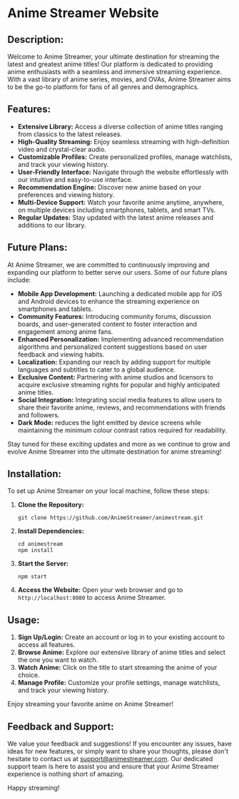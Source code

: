 # Anime Streamer Website

## Description:

Welcome to Anime Streamer, your ultimate destination for streaming the latest and greatest anime titles! Our platform is dedicated to providing anime enthusiasts with a seamless and immersive streaming experience. With a vast library of anime series, movies, and OVAs, Anime Streamer aims to be the go-to platform for fans of all genres and demographics.

## Features:

- **Extensive Library:** Access a diverse collection of anime titles ranging from classics to the latest releases.
- **High-Quality Streaming:** Enjoy seamless streaming with high-definition video and crystal-clear audio.
- **Customizable Profiles:** Create personalized profiles, manage watchlists, and track your viewing history.
- **User-Friendly Interface:** Navigate through the website effortlessly with our intuitive and easy-to-use interface.
- **Recommendation Engine:** Discover new anime based on your preferences and viewing history.
- **Multi-Device Support:** Watch your favorite anime anytime, anywhere, on multiple devices including smartphones, tablets, and smart TVs.
- **Regular Updates:** Stay updated with the latest anime releases and additions to our library.

## Future Plans:

At Anime Streamer, we are committed to continuously improving and expanding our platform to better serve our users. Some of our future plans include:

- **Mobile App Development:** Launching a dedicated mobile app for iOS and Android devices to enhance the streaming experience on smartphones and tablets.
- **Community Features:** Introducing community forums, discussion boards, and user-generated content to foster interaction and engagement among anime fans.
- **Enhanced Personalization:** Implementing advanced recommendation algorithms and personalized content suggestions based on user feedback and viewing habits.
- **Localization:** Expanding our reach by adding support for multiple languages and subtitles to cater to a global audience.
- **Exclusive Content:** Partnering with anime studios and licensors to acquire exclusive streaming rights for popular and highly anticipated anime titles.
- **Social Integration:** Integrating social media features to allow users to share their favorite anime, reviews, and recommendations with friends and followers.
- **Dark Mode:** reduces the light emitted by device screens while maintaining the minimum colour contrast ratios required for readability.
 
Stay tuned for these exciting updates and more as we continue to grow and evolve Anime Streamer into the ultimate destination for anime streaming!

## Installation:

To set up Anime Streamer on your local machine, follow these steps:

1. **Clone the Repository:**
   ```
   git clone https://github.com/AnimeStreamer/animestream.git
   ```

2. **Install Dependencies:**
   ```
   cd animestream
   npm install
   ```

3. **Start the Server:**
   ```
   npm start
   ```

4. **Access the Website:**
   Open your web browser and go to `http://localhost:8080` to access Anime Streamer.

## Usage:

1. **Sign Up/Login:** Create an account or log in to your existing account to access all features.
2. **Browse Anime:** Explore our extensive library of anime titles and select the one you want to watch.
3. **Watch Anime:** Click on the title to start streaming the anime of your choice.
4. **Manage Profile:** Customize your profile settings, manage watchlists, and track your viewing history.

Enjoy streaming your favorite anime on Anime Streamer!

## Feedback and Support:

We value your feedback and suggestions! If you encounter any issues, have ideas for new features, or simply want to share your thoughts, please don't hesitate to contact us at [support@animestreamer.com](mailto:support@animestreamer.com). Our dedicated support team is here to assist you and ensure that your Anime Streamer experience is nothing short of amazing.

Happy streaming!


